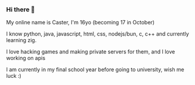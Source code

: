 ### Hi there 👋

My online name is Caster, I'm 16yo (becoming 17 in October) 

I know python, java, javascript, html, css, nodejs/bun, c, c++ and currently learning zig.

I love hacking games and making private servers for them, and I love working on apis 

I am currently in my final school year before going to university, wish me luck :) 

